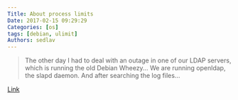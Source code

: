 ```yaml
---
Title: About process limits
Date: 2017-02-15 09:29:29
Categories: [os]
tags: [debian, ulimit]
Authors: sedlav
---
```


> The other day I had to deal with an outage in one of our LDAP servers, which is running the old Debian Wheezy... We are running openldap, the slapd daemon. And after searching the log files...

[Link](http://ral-arturo.org/2017/02/14/about-process-limits.html)
